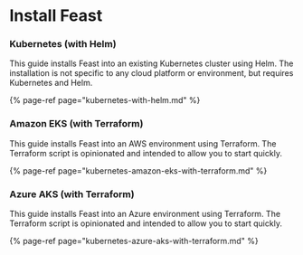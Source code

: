 # Install Feast

### Kubernetes \(with Helm\)

This guide installs Feast into an existing Kubernetes cluster using Helm. The installation is not specific to any cloud platform or environment, but requires Kubernetes and Helm.

{% page-ref page="kubernetes-with-helm.md" %}

### Amazon EKS \(with Terraform\)

This guide installs Feast into an AWS environment using Terraform. The Terraform script is opinionated and intended to allow you to start quickly.

{% page-ref page="kubernetes-amazon-eks-with-terraform.md" %}

### Azure AKS \(with Terraform\)

This guide installs Feast into an Azure environment using Terraform. The Terraform script is opinionated and intended to allow you to start quickly.

{% page-ref page="kubernetes-azure-aks-with-terraform.md" %}

